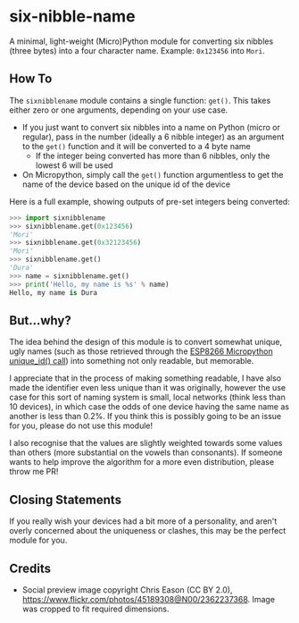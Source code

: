# six-nibble-name

A minimal, light-weight (Micro)Python module for converting six nibbles (three bytes) into a
four character name. Example: `0x123456` into `Mori`.

## How To

The `sixnibblename` module contains a single function: `get()`. This takes either zero
or one arguments, depending on your use case.
* If you just want to convert six nibbles into a name on Python (micro or regular),
  pass in the number (ideally a 6 nibble integer) as an argument to the `get()` function
  and it will be converted to a 4 byte name
  * If the integer being converted has more than 6 nibbles, only the lowest 6 will be used
* On Micropython, simply call the `get()` function argumentless to get the name of
  the device based on the unique id of the device

Here is a full example, showing outputs of pre-set integers being converted:

```python
>>> import sixnibblename
>>> sixnibblename.get(0x123456)
'Mori'
>>> sixnibblename.get(0x32123456)
'Mori'
>>> sixnibblename.get()
'Dura'
>>> name = sixnibblename.get()
>>> print('Hello, my name is %s' % name)
Hello, my name is Dura
```

## But...why?

The idea behind the design of this module is to convert somewhat unique, ugly names (such as
those retrieved through the [ESP8266 Micropython unique_id() call](http://docs.micropython.org/en/v1.9.3/esp8266/library/machine.html#machine.unique_id))
into something not only readable, but memorable.

I appreciate that in the process of making something readable, I have also
made the identifier even less unique than it was originally, however the use case for this
sort of naming system is small, local networks (think less than 10 devices), in which case
the odds of one device having the same name as another is less than 0.2%. If you think this
is possibly going to be an issue for you, please do not use this module!

I also recognise that the values are slightly weighted towards some values than others
(more substantial on the vowels than consonants). If someone wants to help improve the
algorithm for a more even distribution, please throw me PR!


## Closing Statements

If you really wish your devices had a bit more of a personality, and aren't overly concerned
about the uniqueness or clashes, this may be the perfect module for you.


## Credits

- Social preview image copyright Chris Eason (CC BY 2.0), https://www.flickr.com/photos/45189308@N00/2362237368. Image was cropped to fit required dimensions.
